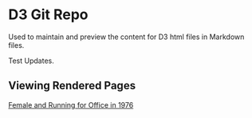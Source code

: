 # D3 Git Repo
Used to maintain and preview the content for D3 html files in Markdown files.

Test Updates.

## Viewing Rendered Pages

[Female and Running for Office in 1976](https://amnakamura.github.io/D3/raw/FemaleAndRunningforOffice1976.html)
